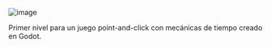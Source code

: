 ![image](https://github.com/user-attachments/assets/ff168cef-50af-4011-8232-4064237187bc)

Primer nivel para un juego point-and-click con mecánicas de tiempo creado en Godot.

